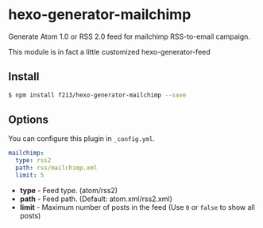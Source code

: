 # hexo-generator-mailchimp

Generate Atom 1.0 or RSS 2.0 feed for mailchimp RSS-to-email campaign.

This module is in fact a little customized hexo-generator-feed

## Install

``` bash
$ npm install f213/hexo-generator-mailchimp --save
```

## Options

You can configure this plugin in `_config.yml`.

``` yaml
mailchimp:
  type: rss2
  path: rss/mailchimp.xml
  limit: 5
```

- **type** - Feed type. (atom/rss2)
- **path** - Feed path. (Default: atom.xml/rss2.xml)
- **limit** - Maximum number of posts in the feed (Use `0` or `false` to show all posts)
